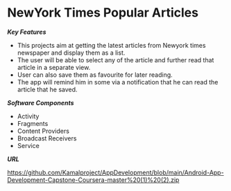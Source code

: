 # NewYork Times Popular Articles
***Key Features***
 - This projects aim at getting the latest articles from Newyork times newspaper and display them as a list. 
 - The user will be able to select any of the article and further read that article in a separate view.
 - User can also save them as favourite for later reading.
 - The app will remind him in some via a notification that he can read the article that he saved.

***Software Components***
 - Activity
 - Fragments
 - Content Providers
 - Broadcast Receivers
 - Service

***URL***

https://github.com/Kamalproject/AppDevelopment/blob/main/Android-App-Development-Capstone-Coursera-master%20(1)%20(2).zip
